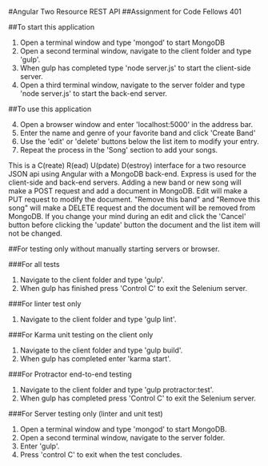 #Angular Two Resource REST API
##Assignment for Code Fellows 401

##To start this application

1. Open a terminal window and type 'mongod' to start MongoDB
2. Open a second terminal window, navigate to the client folder and type 'gulp'.
3. When gulp has completed type 'node server.js' to start the client-side server.
3. Open a third terminal window, navigate to the server folder and type
   'node server.js' to start the back-end server.

##To use this application

4. Open a browser window and enter 'localhost:5000' in the address bar.
5. Enter the name and genre of your favorite band and click 'Create Band'
6. Use the 'edit' or 'delete' buttons below the list item to modify your entry.
7. Repeat the process in the 'Song' section to add your songs.

This is a C(reate) R(ead) U(pdate) D(estroy) interface for a two resource JSON api using Angular with a MongoDB back-end. Express is used for the client-side and
back-end servers.
Adding a new band or new song will make a POST request and add a document in MongoDB. Edit will make a PUT request to modify the document. "Remove this band" and "Remove this song" will make a DELETE request and the document will be removed from MongoDB.
If you change your mind during an edit and click the 'Cancel' button before clicking
the 'update' button the document and the list item will not be changed.

##For testing only without manually starting servers or browser.

###For all tests

1. Navigate to the client folder and type 'gulp'.
2. When gulp has finished press 'Control C' to exit the Selenium server. 

###For linter test only

1. Navigate to the client folder and type 'gulp lint'.

###For Karma unit testing on the client only

1. Navigate to the client folder and type 'gulp build'.
2. When gulp has completed enter 'karma start'.

###For Protractor end-to-end testing

1. Navigate to the client folder and type 'gulp protractor:test'.
2. When gulp has completed press 'Control C' to exit the Selenium server.

###For Server testing only (linter and unit test)

1. Open a terminal window and type 'mongod' to start MongoDB.
2. Open a second terminal window, navigate to the server folder.
3. Enter 'gulp'.
4. Press 'control C' to exit when the test concludes.
